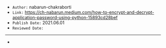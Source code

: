 

- `Author:` nabarun-chakraborti
- `Link:` <https://ch-nabarun.medium.com/how-to-encrypt-and-decrypt-application-password-using-python-15893cd28bef>
- `Publish Date:` 2021.06.01
- `Reviewed Date:` 

---

-


